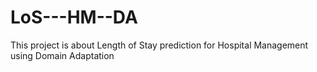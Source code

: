 # LoS---HM--DA
This project is about Length of Stay prediction for Hospital Management using Domain Adaptation
